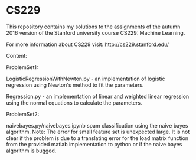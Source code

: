 # CS229

This repository contains my solutions to the assignments of the autumn 2016 version of the Stanford university course CS229:
 Machine Learning.

For more information about CS229 visit: http://cs229.stanford.edu/

Content:

ProblemSet1:

LogisticRegressionWithNewton.py - an implementation of logistic regression using Newton's method to fit the parameters.

Regression.py -  an implementation of linear and weighted linear regression using the normal equations to calculate the 
parameters.

ProblemSet2:

naivebayes.py/naivebayes.ipynb spam classification using the naive bayes algorithm. Note: The error for small feature set is unexpected large. It is not clear if the problem is due to a translating error for the load matrix function from the provided matlab implementation to python or if the naive bayes algorithm is bugged.


